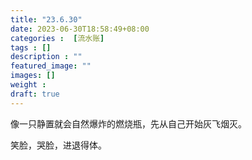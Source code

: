 ```yaml
---
title: "23.6.30"
date: 2023-06-30T18:58:49+08:00
categories :  [流水账]
tags : []
description : ""
featured_image: ""
images: []
weight : 
draft: true
---
```


<!--more-->

像一只静置就会自然爆炸的燃烧瓶，先从自己开始灰飞烟灭。

笑脸，哭脸，进退得体。

